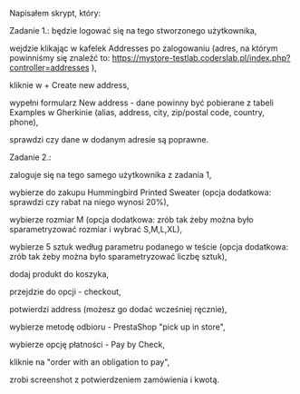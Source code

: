 Napisałem skrypt, który:

Zadanie 1.:
będzie logować się na tego stworzonego użytkownika,

wejdzie klikając w kafelek Addresses po zalogowaniu (adres, na którym powinniśmy się znaleźć to: https://mystore-testlab.coderslab.pl/index.php?controller=addresses ),

kliknie w + Create new address,

wypełni formularz New address - dane powinny być pobierane z tabeli Examples w Gherkinie (alias, address, city, zip/postal code, country, phone),

sprawdzi czy dane w dodanym adresie są poprawne.


Zadanie 2.:

zaloguje się na tego samego użytkownika z zadania 1,

wybierze do zakupu Hummingbird Printed Sweater (opcja dodatkowa: sprawdzi czy rabat na niego wynosi 20%),

wybierze rozmiar M (opcja dodatkowa: zrób tak żeby można było sparametryzować rozmiar i wybrać S,M,L,XL),

wybierze 5 sztuk według parametru podanego w teście (opcja dodatkowa: zrób tak żeby można było sparametryzować liczbę sztuk),

dodaj produkt do koszyka,

przejdzie do opcji - checkout,

potwierdzi address (możesz go dodać wcześniej ręcznie),

wybierze metodę odbioru - PrestaShop "pick up in store",

wybierze opcję płatności - Pay by Check,

kliknie na "order with an obligation to pay",

zrobi screenshot z potwierdzeniem zamówienia i kwotą.

